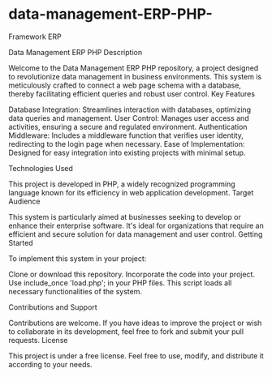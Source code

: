 # data-management-ERP-PHP-
Framework ERP

Data Management ERP PHP
Description

Welcome to the Data Management ERP PHP repository, a project designed to revolutionize data management in business environments. This system is meticulously crafted to connect a web page schema with a database, thereby facilitating efficient queries and robust user control.
Key Features

  Database Integration: Streamlines interaction with databases, optimizing data queries and management.
  User Control: Manages user access and activities, ensuring a secure and regulated environment.
  Authentication Middleware: Includes a middleware function that verifies user identity, redirecting to the login page when necessary.
  Ease of Implementation: Designed for easy integration into existing projects with minimal setup.

Technologies Used

This project is developed in PHP, a widely recognized programming language known for its efficiency in web application development.
Target Audience

This system is particularly aimed at businesses seeking to develop or enhance their enterprise software. It's ideal for organizations that require an efficient and secure solution for data management and user control.
Getting Started

To implement this system in your project:

  Clone or download this repository.
  Incorporate the code into your project.
  Use include_once 'load.php'; in your PHP files. This script loads all necessary functionalities of the system.

Contributions and Support

Contributions are welcome. If you have ideas to improve the project or wish to collaborate in its development, feel free to fork and submit your pull requests.
License

This project is under a free license. Feel free to use, modify, and distribute it according to your needs.
